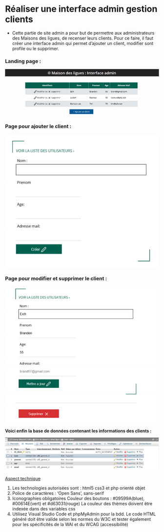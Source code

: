 # Réaliser une interface admin gestion clients

- Cette partie de site admin a pour but de permettre aux administrateurs des
  Maisons des ligues, de recenser leurs clients. Pour ce faire, il faut créer une
  interface admin qui permet d’ajouter un client, modifier sont profile ou le
  supprimer.

### Landing page : 
![Gestion clients](asset/Interfaceadmingestionclient.png)


### Page pour ajouter le client :
![Ajouter client](asset/Interfaceajouterclient.PNG)


### Page pour modifier et supprimer le client :
![Modifier_supprimer client](asset/Interfacemodifiersuppclient.PNG)

**Voici enfin la base de données contenant les informations des clients :**

![Base de données](asset/BDD.PNG)

<span style="text-decoration: underline">Aspect technique </span>

1. Les technologies autorisées sont : html5 css3 et php orienté objet
2. Police de caractères : ‘Open Sans’, sans-serif
3. Iconographies obligatoires 
Couleur des boutons : #09599A(blue), #00614E(vert) et #d63031(rouge)
La couleur des thèmes doivent être indexée dans des variables css
4. Utilisez Visual Studio Code et phpMyAdmin pour la bdd.
Le code HTML généré doit être valide selon les normes du W3C et tester 
également pour les spécificités de la WAI et du WCAG (accessibilité)